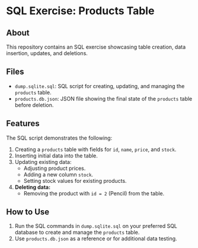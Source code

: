 # SQL Exercise: Products Table

## About
This repository contains an SQL exercise showcasing table creation, data insertion, updates, and deletions.

## Files
- `dump.sqlite.sql`: SQL script for creating, updating, and managing the `products` table.
- `products.db.json`: JSON file showing the final state of the `products` table before deletion.

## Features
The SQL script demonstrates the following:
1. Creating a `products` table with fields for `id`, `name`, `price`, and `stock`.
2. Inserting initial data into the table.
3. Updating existing data:
   - Adjusting product prices.
   - Adding a new column `stock`.
   - Setting stock values for existing products.
4. **Deleting data:**
   - Removing the product with `id = 2` (Pencil) from the table.

## How to Use
1. Run the SQL commands in `dump.sqlite.sql` on your preferred SQL database to create and manage the `products` table.
2. Use `products.db.json` as a reference or for additional data testing.